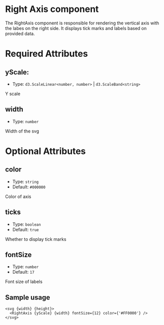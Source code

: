 # Right Axis component

The RightAxis component is responsible for rendering the vertical axis with the labes on the right side.
It displays tick marks and labels based on provided data.

# Required Attributes

## yScale:

- Type: `d3.ScaleLinear<number, number>` | `d3.ScaleBand<string>`

Y scale

## width

- Type: `number`

Width of the svg

# Optional Attributes

## color

- Type: `string`
- Default: `#000000`

Color of axis

## ticks

- Type: `boolean`
- Default: `true`

Whether to display tick marks

## fontSize

- Type: `number`
- Default: `17`

Font size of labels

## Sample usage

```svelte
<svg {width} {height}>
  <RightAxis {yScale} {width} fontSize={12} color={'#FF0000'} />
</svg>
```
